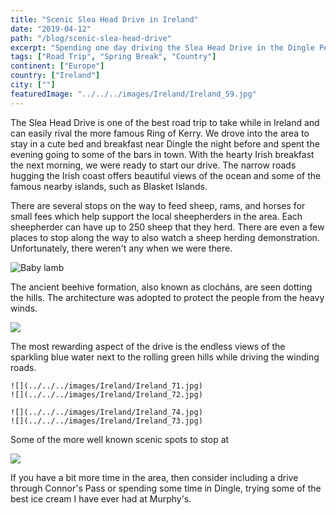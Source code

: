 ```yaml
---
title: "Scenic Slea Head Drive in Ireland"
date: "2019-04-12"
path: "/blog/scenic-slea-head-drive"
excerpt: "Spending one day driving the Slea Head Drive in the Dingle Peninsula is a must if you have a car while in Ireland."
tags: ["Road Trip", "Spring Break", "Country"]
continent: ["Europe"]
country: ["Ireland"]
city: [""]
featuredImage: "../../../images/Ireland/Ireland_59.jpg"
---
```


The Slea Head Drive is one of the best road trip to take while in Ireland and can easily rival the more famous Ring of Kerry. We drove into the area to stay in a cute bed and breakfast near Dingle the night before and spent the evening going to some of the bars in town. With the hearty Irish breakfast the next morning, we were ready to start our drive. The narrow roads hugging the Irish coast offers beautiful views of the ocean and some of the famous nearby islands, such as Blasket Islands. 

There are several stops on the way to feed sheep, rams, and horses for small fees which help support the local sheepherders in the area. Each sheepherder can have up to 250 sheep that they herd. There are even a few places to stop along the way to also watch a sheep herding demonstration. Unfortunately, there weren't any when we were there. 

![Baby lamb](../../../images/Ireland/Ireland_69.jpg)

The ancient beehive formation, also known as clocháns, are seen dotting the hills. The architecture was adopted to protect the people from the heavy winds. 

![](../../../images/Ireland/Ireland_70.jpg)

The most rewarding aspect of the drive is the endless views of the sparkling blue water next to the rolling green hills while driving the winding roads. 

```grid|2|
![](../../../images/Ireland/Ireland_71.jpg)
![](../../../images/Ireland/Ireland_72.jpg)
```
```grid|2|
![](../../../images/Ireland/Ireland_74.jpg)
![](../../../images/Ireland/Ireland_73.jpg)
```
Some of the more well known scenic spots to stop at

![](../../../images/Ireland/Ireland_75.jpg)

If you have a bit more time in the area, then consider including a drive through Connor's Pass or spending some time in Dingle, trying some of the best ice cream I have ever had at Murphy's.